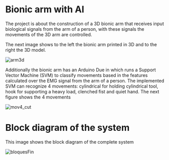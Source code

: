 # Bionic arm with AI
The project is about the construction of a 3D bionic arm that receives  input biological signals from the arm of a person, with these signals the movements of the 3D arm are controlled.

The next image shows to the left the bionic arm printed in 3D and to the right the 3D model.

![arm3d](https://user-images.githubusercontent.com/19544865/71301620-24e51380-2380-11ea-8530-0efa341050da.png)

Additionally the bionic arm has an Arduino Due in which runs a Support Vector Machine (SVM) to classify movements based in the features calculated over the EMG signal from the arm of a person. The implemented SVM can  recognize 4 movements: cylindrical for holding cylindrical tool, hook for supporting a heavy load, clenched fist and quiet hand. The next figure shows the 4 movements

![mov4_cut](https://user-images.githubusercontent.com/19544865/71301628-5067fe00-2380-11ea-9b75-e6c8c13cf8f6.png)






# Block diagram of the system
This image shows the block diagram of the complete system 

![bloquesFin](https://user-images.githubusercontent.com/19544865/71300837-74731180-2377-11ea-8052-e60912d621a5.png)
